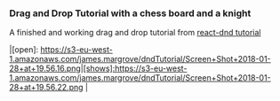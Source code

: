 ### Drag and Drop Tutorial with a chess board and a knight

A finished and working drag and drop tutorial from [react-dnd tutorial](https://react-dnd.github.io/react-dnd/docs-tutorial.html)



|[open]: https://s3-eu-west-1.amazonaws.com/james.margrove/dndTutorial/Screen+Shot+2018-01-28+at+19.56.16.png|[shows]:https://s3-eu-west-1.amazonaws.com/james.margrove/dndTutorial/Screen+Shot+2018-01-28+at+19.56.22.png |
